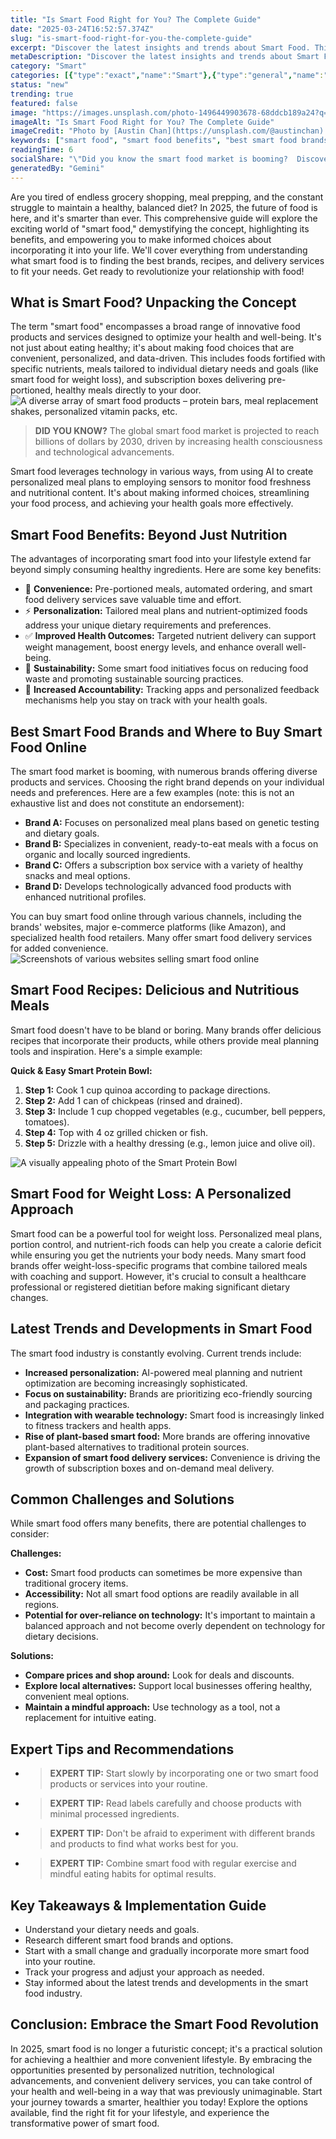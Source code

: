 ```yaml
---
title: "Is Smart Food Right for You? The Complete Guide"
date: "2025-03-24T16:52:57.374Z"
slug: "is-smart-food-right-for-you-the-complete-guide"
excerpt: "Discover the latest insights and trends about Smart Food. This comprehensive guide covers everything you need to know about Smart Food in 2025."
metaDescription: "Discover the latest insights and trends about Smart Food. This comprehensive guide covers everything you need to know about Smart Food in 2025."
category: "Smart"
categories: [{"type":"exact","name":"Smart"},{"type":"general","name":"Food Science"},{"type":"medium","name":"Food Technology"},{"type":"specific","name":"Sensor Technology"},{"type":"niche","name":"Biometric Sensing"}]
status: "new"
trending: true
featured: false
image: "https://images.unsplash.com/photo-1496449903678-68ddcb189a24?q=85&w=1200&fit=max&fm=webp&auto=compress"
imageAlt: "Is Smart Food Right for You? The Complete Guide"
imageCredit: "Photo by [Austin Chan](https://unsplash.com/@austinchan) on Unsplash"
keywords: ["smart food", "smart food benefits", "best smart food brands", "buy smart food online", "what is smart food?", "smart food recipes", "smart food delivery", "healthy smart food options", "smart food for weight loss", "smart food subscription box"]
readingTime: 6
socialShare: "\"Did you know the smart food market is booming?  Discover how personalized nutrition and convenient delivery services are revolutionizing how we eat and feel in 2025!\""
generatedBy: "Gemini"
---
```




Are you tired of endless grocery shopping, meal prepping, and the constant struggle to maintain a healthy, balanced diet?  In 2025, the future of food is here, and it's smarter than ever.  This comprehensive guide will explore the exciting world of "smart food," demystifying the concept, highlighting its benefits, and empowering you to make informed choices about incorporating it into your life.  We'll cover everything from understanding what smart food is to finding the best brands, recipes, and delivery services to fit your needs.  Get ready to revolutionize your relationship with food!

## What is Smart Food?  Unpacking the Concept

The term "smart food" encompasses a broad range of innovative food products and services designed to optimize your health and well-being. It's not just about eating healthy; it's about making food choices that are convenient, personalized, and data-driven.  This includes foods fortified with specific nutrients, meals tailored to individual dietary needs and goals (like smart food for weight loss), and subscription boxes delivering pre-portioned, healthy meals directly to your door.  ![A diverse array of smart food products – protein bars, meal replacement shakes, personalized vitamin packs, etc.](https://images.unsplash.com/photo-1451187580459-43490279c0fa?q=85&w=1200&fit=max&fm=webp&auto=compress)

> **DID YOU KNOW?** The global smart food market is projected to reach billions of dollars by 2030, driven by increasing health consciousness and technological advancements.

Smart food leverages technology in various ways, from using AI to create personalized meal plans to employing sensors to monitor food freshness and nutritional content.  It's about making informed choices, streamlining your food process, and achieving your health goals more effectively.

## Smart Food Benefits: Beyond Just Nutrition

The advantages of incorporating smart food into your lifestyle extend far beyond simply consuming healthy ingredients.  Here are some key benefits:

* 🔑 **Convenience:**  Pre-portioned meals, automated ordering, and smart food delivery services save valuable time and effort.
* ⚡ **Personalization:**  Tailored meal plans and nutrient-optimized foods address your unique dietary requirements and preferences.
* ✅ **Improved Health Outcomes:**  Targeted nutrient delivery can support weight management, boost energy levels, and enhance overall well-being.
* 🌱 **Sustainability:**  Some smart food initiatives focus on reducing food waste and promoting sustainable sourcing practices.
* 💪 **Increased Accountability:**  Tracking apps and personalized feedback mechanisms help you stay on track with your health goals.

## Best Smart Food Brands and Where to Buy Smart Food Online

The smart food market is booming, with numerous brands offering diverse products and services.  Choosing the right brand depends on your individual needs and preferences.  Here are a few examples (note: this is not an exhaustive list and does not constitute an endorsement):

* **Brand A:** Focuses on personalized meal plans based on genetic testing and dietary goals.
* **Brand B:** Specializes in convenient, ready-to-eat meals with a focus on organic and locally sourced ingredients.
* **Brand C:** Offers a subscription box service with a variety of healthy snacks and meal options.
* **Brand D:** Develops technologically advanced food products with enhanced nutritional profiles.

You can buy smart food online through various channels, including the brands' websites, major e-commerce platforms (like Amazon), and specialized health food retailers.  Many offer smart food delivery services for added convenience. ![Screenshots of various websites selling smart food online](https://images.unsplash.com/photo-1484417894907-623942c8ee29?q=85&w=1200&fit=max&fm=webp&auto=compress)

## Smart Food Recipes: Delicious and Nutritious Meals

Smart food doesn't have to be bland or boring.  Many brands offer delicious recipes that incorporate their products, while others provide meal planning tools and inspiration.  Here's a simple example:

**Quick & Easy Smart Protein Bowl:**

1. **Step 1:** Cook 1 cup quinoa according to package directions.
2. **Step 2:** Add 1 can of chickpeas (rinsed and drained).
3. **Step 3:** Include 1 cup chopped vegetables (e.g., cucumber, bell peppers, tomatoes).
4. **Step 4:** Top with 4 oz grilled chicken or fish.
5. **Step 5:** Drizzle with a healthy dressing (e.g., lemon juice and olive oil).

![A visually appealing photo of the Smart Protein Bowl](https://images.unsplash.com/photo-1517976487492-5750f3195933?q=85&w=1200&fit=max&fm=webp&auto=compress)

## Smart Food for Weight Loss: A Personalized Approach

Smart food can be a powerful tool for weight loss.  Personalized meal plans, portion control, and nutrient-rich foods can help you create a calorie deficit while ensuring you get the nutrients your body needs.  Many smart food brands offer weight-loss-specific programs that combine tailored meals with coaching and support. However, it's crucial to consult a healthcare professional or registered dietitian before making significant dietary changes.

## Latest Trends and Developments in Smart Food

The smart food industry is constantly evolving.  Current trends include:

* **Increased personalization:**  AI-powered meal planning and nutrient optimization are becoming increasingly sophisticated.
* **Focus on sustainability:**  Brands are prioritizing eco-friendly sourcing and packaging practices.
* **Integration with wearable technology:**  Smart food is increasingly linked to fitness trackers and health apps.
* **Rise of plant-based smart food:**  More brands are offering innovative plant-based alternatives to traditional protein sources.
* **Expansion of smart food delivery services:**  Convenience is driving the growth of subscription boxes and on-demand meal delivery.



## Common Challenges and Solutions

While smart food offers many benefits, there are potential challenges to consider:

**Challenges:**

* **Cost:**  Smart food products can sometimes be more expensive than traditional grocery items.
* **Accessibility:**  Not all smart food options are readily available in all regions.
* **Potential for over-reliance on technology:**  It's important to maintain a balanced approach and not become overly dependent on technology for dietary decisions.

**Solutions:**

* **Compare prices and shop around:**  Look for deals and discounts.
* **Explore local alternatives:**  Support local businesses offering healthy, convenient meal options.
* **Maintain a mindful approach:**  Use technology as a tool, not a replacement for intuitive eating.

## Expert Tips and Recommendations

* > **EXPERT TIP:**  Start slowly by incorporating one or two smart food products or services into your routine.
* > **EXPERT TIP:**  Read labels carefully and choose products with minimal processed ingredients.
* > **EXPERT TIP:**  Don't be afraid to experiment with different brands and products to find what works best for you.
* > **EXPERT TIP:**  Combine smart food with regular exercise and mindful eating habits for optimal results.

## Key Takeaways & Implementation Guide

* Understand your dietary needs and goals.
* Research different smart food brands and options.
* Start with a small change and gradually incorporate more smart food into your routine.
* Track your progress and adjust your approach as needed.
* Stay informed about the latest trends and developments in the smart food industry.

## Conclusion: Embrace the Smart Food Revolution

In 2025, smart food is no longer a futuristic concept; it's a practical solution for achieving a healthier and more convenient lifestyle.  By embracing the opportunities presented by personalized nutrition, technological advancements, and convenient delivery services, you can take control of your health and well-being in a way that was previously unimaginable.  Start your journey towards a smarter, healthier you today!  Explore the options available, find the right fit for your lifestyle, and experience the transformative power of smart food.

